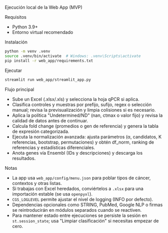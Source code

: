 Ejecución local de la Web App (MVP)

Requisitos
- Python 3.9+
- Entorno virtual recomendado

Instalación
```bash
python -m venv .venv
source .venv/bin/activate  # Windows: .venv\Scripts\activate
pip install -r web_app/requirements.txt
```

Ejecutar
```bash
streamlit run web_app/streamlit_app.py
```

Flujo principal
- Sube un Excel (.xlsx/.xls) y selecciona la hoja qPCR si aplica.
- Clasifica controles y muestras por prefijo, sufijo, regex o selección manual; revisa la previsualización y limpia colisiones si es necesario.
- Aplica la política "Undetermined/ND" (nan, ctmax o valor fijo) y revisa la calidad de datos antes de continuar.
- Calcula fold change (promedios o gen de referencia) y genera la tabla de expresión categorizada.
- Ejecuta la normalización avanzada: ajusta parámetros (α, candidatos, K referencias, bootstrap, permutaciones) y obtén df_norm, ranking de referencias y estadísticas diferenciales.
- Anota genes vía Ensembl (IDs y descripciones) y descarga los resultados.

Notas
- La app usa `web_app/config/menu.json` para poblar tipos de cáncer, contextos y otras listas.
- Si trabajas con Excel heredados, conviértelos a `.xlsx` para una importación estable (se usa `openpyxl`).
- `CGS_LOGLEVEL` permite ajustar el nivel de logging (INFO por defecto).
- Dependencias opcionales como STRING, PubMed, Google NLP o firmas se reintroducirán en módulos separados cuando se reactiven.
- Para mantener estado entre ejecuciones se persiste la sesión en `st.session_state`; usa "Limpiar clasificación" si necesitas empezar de cero.
